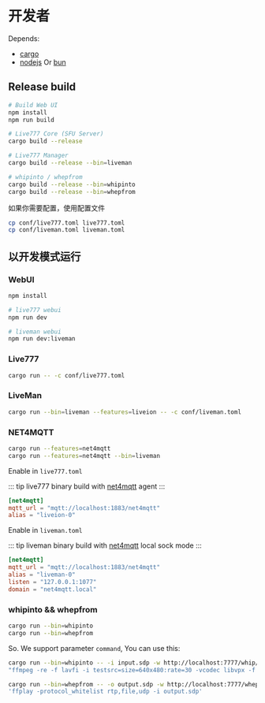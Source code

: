 # 开发者

Depends:
- [cargo](https://www.rust-lang.org/)
- [nodejs](https://nodejs.org/) Or [bun](https://bun.sh/)

## Release build

```bash
# Build Web UI
npm install
npm run build

# Live777 Core (SFU Server)
cargo build --release

# Live777 Manager
cargo build --release --bin=liveman

# whipinto / whepfrom
cargo build --release --bin=whipinto
cargo build --release --bin=whepfrom
```

如果你需要配置，使用配置文件

```bash
cp conf/live777.toml live777.toml
cp conf/liveman.toml liveman.toml
```

## 以开发模式运行

### WebUI

```bash
npm install

# live777 webui
npm run dev

# liveman webui
npm run dev:liveman
```

### Live777

```bash
cargo run -- -c conf/live777.toml
```

### LiveMan

```bash
cargo run --bin=liveman --features=liveion -- -c conf/liveman.toml
```

### NET4MQTT

```bash
cargo run --features=net4mqtt
cargo run --features=net4mqtt --bin=liveman
```


Enable in `live777.toml`

::: tip
live777 binary build with [net4mqtt](/zh/guide/net4mqtt) agent
:::

```toml
[net4mqtt]
mqtt_url = "mqtt://localhost:1883/net4mqtt"
alias = "liveion-0"
```

Enable in `liveman.toml`

::: tip
liveman binary build with [net4mqtt](/zh/guide/net4mqtt) local sock mode
:::

```toml
[net4mqtt]
mqtt_url = "mqtt://localhost:1883/net4mqtt"
alias = "liveman-0"
listen = "127.0.0.1:1077"
domain = "net4mqtt.local"
```

### whipinto && whepfrom

```bash
cargo run --bin=whipinto
cargo run --bin=whepfrom
```

So. We support parameter `command`, You can use this:

```bash
cargo run --bin=whipinto -- -i input.sdp -w http://localhost:7777/whip/777 --command \
"ffmpeg -re -f lavfi -i testsrc=size=640x480:rate=30 -vcodec libvpx -f rtp 'rtp://127.0.0.1:5002' -sdp_file input.sdp"
```

```bash
cargo run --bin=whepfrom -- -o output.sdp -w http://localhost:7777/whep/777 --command \
'ffplay -protocol_whitelist rtp,file,udp -i output.sdp'
```


